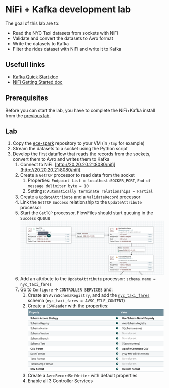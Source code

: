 # NiFi + Kafka development lab

The goal of this lab are to:
- Read the NYC Taxi datasets from sockets with NiFi
- Validate and convert the datasets to Avro format
- Write the datasets to Kafka
- Filter the rides dataset with NiFi and write it to Kafka

## Usefull links

- [Kafka Quick Start doc](http://kafka.apache.org/21/documentation.html#quickstart)
- [NiFi Getting Started doc](https://nifi.apache.org/docs/nifi-docs/html/getting-started.html)

## Prerequisites

Before you can start the lab, you have to complete the NiFi+Kafka install from the [previous lab](../nifi-kafka-vm/README.md).

## Lab

1. Copy the [ece-spark](https://github.com/adaltas/ece-spark) repository to your VM (in `/tmp` for example)
2. Stream the datasets to a socket using the Python script
3. Develop the first dataflow that reads the records from the sockets, convert them to Avro and writes them to Kafka
   1. Connect to NiFi: [http://20.20.20.21:8080/nifi](http://20.20.20.21:8080/nifi)
   2. Create a `GetTCP` processor to read data from the socket
      1. Properties: `Endpoint List = localhost:SOCKER_PORT`, `End of message delimiter byte = 10`
      2. Settings: `Automatically terminate relationships = Partial`
   3. Create a `UpdateAttribute` and a `ValidateRecord` processor
   4. Link the `GetTCP` `Success` relationship to the `UpdateAttribute` processor
   5. Start the `GetTCP` processor, FlowFiles should start queuing in the `Success` queue
   ![Dataflow v1](images/dataflow-v1.png)
   6. Add an attribute to the `UpdateAttribute` processor: `schema.name = nyc_taxi_fares`
   7. Go to `Configure` -> `CONTROLLER SERVICES` and:
      1. Create an `AvroSchemaRegistry`, and add the [`nyc_taxi_fares`](nyc_taxi_fares.avsc) schema (`nyc_taxi_fares = AVSC_FILE_CONTENT`)
      2. Create a `CSVReader` with the properties:
      ![CSVReader props](images/csv-reader-props.png)
      3. Create a `AvroRecordSetWriter` with default properties
      4. Enable all 3 Controller Services
